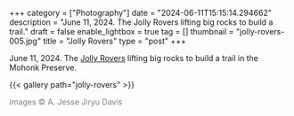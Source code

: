 +++
category = ["Photography"]
date = "2024-06-11T15:15:14.294662"
description = "June 11, 2024. The Jolly Rovers lifting big rocks to build a trail."
draft = false
enable_lightbox = true
tag = []
thumbnail = "jolly-rovers-005.jpg"
title = "Jolly Rovers"
type = "post"
+++

June 11, 2024. The [Jolly Rovers](https://www.jollyrovers.org/) lifting big rocks to build a trail in the Mohonk Preserve.

{{< gallery path="jolly-rovers" >}}

<span style="color: gray">Images &copy; A. Jesse Jiryu Davis</span>
